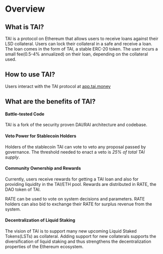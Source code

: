 # Overview

## What is TAI?

TAI is a protocol on Ethereum that allows users to receive loans against their LSD collateral. Users can lock their collateral in a safe and receive a loan. The loan comes in the form of TAI, a stable ERC-20 token. The user incurs a small fee(0.5-4% annualized) on their loan, depending on the collateral used.

## How to use TAI?

Users interact with the TAI protocol at [app.tai.money](https://tai.money)

## What are the benefits of TAI?

#### Battle-tested Code

TAI is a fork of the security proven DAI/RAI architecture and codebase.

#### Veto Power for Stablecoin Holders

Holders of the stablecoin TAI can vote to veto any proposal passed by governance.  The threshold needed to enact a veto is _25% of total TAI supply_.

#### Community Ownership and Rewards

Currently, users receive rewards for getting a TAI loan and also for providing liquidity in the TAI/ETH pool. Rewards are distributed in RATE, the DAO token of TAI.&#x20;

RATE can be used to vote on system decisions and parameters. RATE holders can also bid to exchange their RATE for surplus revenue from the system.

#### Decentralization of Liquid Staking

The vision of TAI is to support many new upcoming Liquid Staked Tokens(LSTs) as collateral. Adding support for new collaterals supports the diversification of liquid staking and thus strengthens the decentralization properties of the Ethereum ecosystem.

